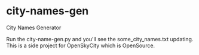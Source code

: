 # city-names-gen
City Names Generator

Run the city-name-gen.py and you'll see the some_city_names.txt updating. This is a side project for OpenSkyCity which is OpenSource.
